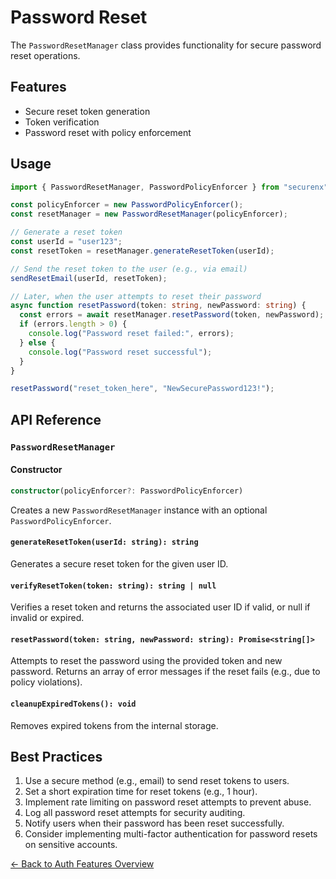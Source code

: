 # Password Reset

The `PasswordResetManager` class provides functionality for secure password reset operations.

## Features

- Secure reset token generation
- Token verification
- Password reset with policy enforcement

## Usage

```typescript
import { PasswordResetManager, PasswordPolicyEnforcer } from "securenx";

const policyEnforcer = new PasswordPolicyEnforcer();
const resetManager = new PasswordResetManager(policyEnforcer);

// Generate a reset token
const userId = "user123";
const resetToken = resetManager.generateResetToken(userId);

// Send the reset token to the user (e.g., via email)
sendResetEmail(userId, resetToken);

// Later, when the user attempts to reset their password
async function resetPassword(token: string, newPassword: string) {
  const errors = await resetManager.resetPassword(token, newPassword);
  if (errors.length > 0) {
    console.log("Password reset failed:", errors);
  } else {
    console.log("Password reset successful");
  }
}

resetPassword("reset_token_here", "NewSecurePassword123!");
```

## API Reference

### `PasswordResetManager`

#### Constructor

```typescript
constructor(policyEnforcer?: PasswordPolicyEnforcer)
```

Creates a new `PasswordResetManager` instance with an optional `PasswordPolicyEnforcer`.

#### `generateResetToken(userId: string): string`

Generates a secure reset token for the given user ID.

#### `verifyResetToken(token: string): string | null`

Verifies a reset token and returns the associated user ID if valid, or null if invalid or expired.

#### `resetPassword(token: string, newPassword: string): Promise<string[]>`

Attempts to reset the password using the provided token and new password. Returns an array of error messages if the reset fails (e.g., due to policy violations).

#### `cleanupExpiredTokens(): void`

Removes expired tokens from the internal storage.

## Best Practices

1. Use a secure method (e.g., email) to send reset tokens to users.
2. Set a short expiration time for reset tokens (e.g., 1 hour).
3. Implement rate limiting on password reset attempts to prevent abuse.
4. Log all password reset attempts for security auditing.
5. Notify users when their password has been reset successfully.
6. Consider implementing multi-factor authentication for password resets on sensitive accounts.

[← Back to Auth Features Overview](./auth-features-overview.md)
